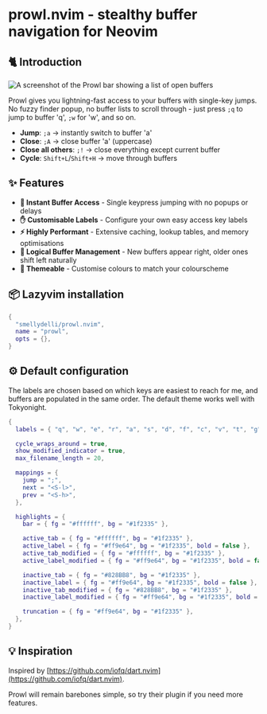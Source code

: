 # prowl.nvim - stealthy buffer navigation for Neovim

## 🐈 Introduction

![A screenshot of the Prowl bar showing a list of open buffers](https://raw.githubusercontent.com/smellydelli/assets/refs/heads/main/prowl/prowl-preview.jpg)

Prowl gives you lightning-fast access to your buffers with single-key jumps. No fuzzy finder popup, no buffer lists to scroll through - just press `;q` to jump to buffer 'q', `;w` for 'w', and so on.

- **Jump**: `;a` → instantly switch to buffer 'a'
- **Close**: `;A` → close buffer 'a' (uppercase)
- **Close all others**: `;!` → close everything except current buffer
- **Cycle**: `Shift+L`/`Shift+H` → move through buffers

## ✨ Features

- **🎯 Instant Buffer Access** - Single keypress jumping with no popups or delays
- **✋ Customisable Labels** - Configure your own easy access key labels
- **⚡ Highly Performant** - Extensive caching, lookup tables, and memory optimisations
- **🧠 Logical Buffer Management** - New buffers appear right, older ones shift left naturally
- **🎨 Themeable** - Customise colours to match your colourscheme

## 📦 Lazyvim installation

```lua
{
  "smellydelli/prowl.nvim",
  name = "prowl",
  opts = {},
}
```

## ⚙️ Default configuration

The labels are chosen based on which keys are easiest to reach for me, and buffers are populated in the same order. The default theme works well with Tokyonight.

```lua
{
  labels = { "q", "w", "e", "r", "a", "s", "d", "f", "c", "v", "t", "g", "b", "z", "x" },

  cycle_wraps_around = true,
  show_modified_indicator = true,
  max_filename_length = 20,

  mappings = {
    jump = ";",
    next = "<S-l>",
    prev = "<S-h>",
  },

  highlights = {
    bar = { fg = "#ffffff", bg = "#1f2335" },

    active_tab = { fg = "#ffffff", bg = "#1f2335" },
    active_label = { fg = "#ff9e64", bg = "#1f2335", bold = false },
    active_tab_modified = { fg = "#ffffff", bg = "#1f2335" },
    active_label_modified = { fg = "#ff9e64", bg = "#1f2335", bold = false },

    inactive_tab = { fg = "#828BB8", bg = "#1f2335" },
    inactive_label = { fg = "#ff9e64", bg = "#1f2335", bold = false },
    inactive_tab_modified = { fg = "#828BB8", bg = "#1f2335" },
    inactive_label_modified = { fg = "#ff9e64", bg = "#1f2335", bold = false },

    truncation = { fg = "#ff9e64", bg = "#1f2335" },
  },
}
```

## 💡 Inspiration

Inspired by [https://github.com/iofq/dart.nvim](https://github.com/iofq/dart.nvim).

Prowl will remain barebones simple, so try their plugin if you need more features.
